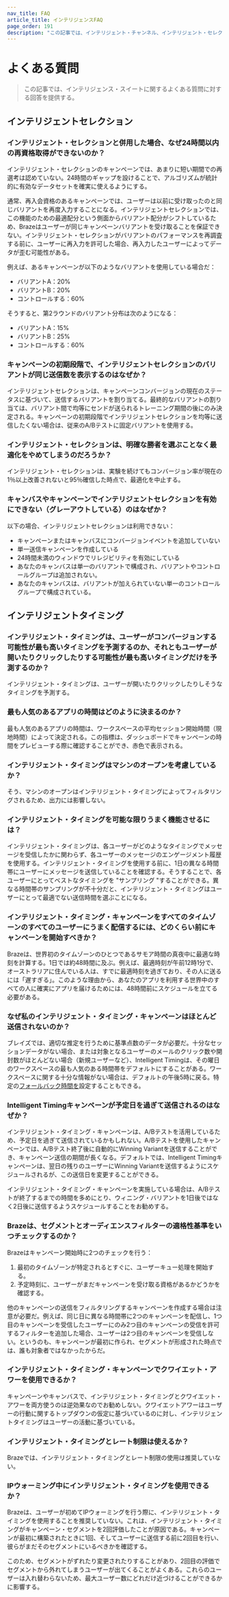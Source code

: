 ```yaml
---
nav_title: FAQ
article_title: インテリジェンスFAQ
page_order: 191
description: "この記事では、インテリジェント・チャンネル、インテリジェント・セレクション、インテリジェント・タイミングに関するよくある質問に対する回答を掲載している。"
---
```


# よくある質問

> この記事では、インテリジェンス・スイートに関するよくある質問に対する回答を提供する。

## インテリジェントセレクション

### インテリジェント・セレクションと併用した場合、なぜ24時間以内の再資格取得ができないのか？

インテリジェント・セレクションのキャンペーンでは、あまりに短い期間での再選考は認めていない。24時間のギャップを設けることで、アルゴリズムが統計的に有効なデータセットを確実に使えるようにする。

通常、再入会資格のあるキャンペーンでは、ユーザーは以前に受け取ったのと同じバリアントを再度入力することになる。インテリジェントセレクションでは、この機能のための最適配分という側面からバリアント配分がシフトしているため、Brazeはユーザーが同じキャンペーンバリアントを受け取ることを保証できない。インテリジェント・セレクションがバリアントのパフォーマンスを再調査する前に、ユーザーに再入力を許可した場合、再入力したユーザーによってデータが歪む可能性がある。

例えば、あるキャンペーンが以下のようなバリアントを使用している場合だ：

- バリアントA：20%
- バリアントB：20%
- コントロールする：60%

そうすると、第2ラウンドのバリアント分布は次のようになる：

- バリアントA：15%
- バリアントB：25%
- コントロールする：60%

### キャンペーンの初期段階で、インテリジェントセレクションのバリアントが同じ送信数を表示するのはなぜか？

インテリジェントセレクションは、キャンペーンコンバージョンの現在のステータスに基づいて、送信するバリアントを割り当てる。最終的なバリアントの割り当ては、バリアント間で均等にセンドが送られるトレーニング期間の後にのみ決定される。キャンペーンの初期段階でインテリジェントセレクションを均等に送信したくない場合は、従来のA/Bテストに固定バリアントを使用する。

### インテリジェント・セレクションは、明確な勝者を選ぶことなく最適化をやめてしまうのだろうか？

インテリジェント・セレクションは、実験を続けてもコンバージョン率が現在の1％以上改善されないと95％確信した時点で、最適化を中止する。

### キャンバスやキャンペーンでインテリジェントセレクションを有効にできない（グレーアウトしている）のはなぜか？

以下の場合、インテリジェントセレクションは利用できない：

- キャンペーンまたはキャンバスにコンバージョンイベントを追加していない
- 単一送信キャンペーンを作成している
- 24時間未満のウィンドウでリレジビリティを有効にしている
- あなたのキャンバスは単一のバリアントで構成され、バリアントやコントロールグループは追加されない。
- あなたのキャンバスは、バリアントが加えられていない単一のコントロールグループで構成されている。

## インテリジェントタイミング

### インテリジェント・タイミングは、ユーザーがコンバージョンする可能性が最も高いタイミングを予測するのか、それともユーザーが開いたりクリックしたりする可能性が最も高いタイミングだけを予測するのか？

インテリジェント・タイミングは、ユーザーが開いたりクリックしたりしそうなタイミングを予測する。

### 最も人気のあるアプリの時間はどのように決まるのか？

最も人気のあるアプリの時間は、ワークスペースの平均セッション開始時間（現地時間）によって決定される。この指標は、ダッシュボードでキャンペーンの時間をプレビューする際に確認することができ、赤色で表示される。

### インテリジェント・タイミングはマシンのオープンを考慮しているか？

そう、マシンのオープンはインテリジェント・タイミングによってフィルタリングされるため、出力には影響しない。

### インテリジェント・タイミングを可能な限りうまく機能させるには？

インテリジェント・タイミングは、各ユーザーがどのようなタイミングでメッセージを受信したかに関わらず、各ユーザーのメッセージのエンゲージメント履歴を使用する。インテリジェント・タイミングを使用する前に、1日の異なる時間帯にユーザーにメッセージを送信していることを確認する。そうすることで、各ユーザーにとってベストなタイミングを "サンプリング "することができる。異なる時間帯のサンプリングが不十分だと、インテリジェント・タイミングはユーザーにとって最適でない送信時間を選ぶことになる。 

### インテリジェント・タイミング・キャンペーンをすべてのタイムゾーンのすべてのユーザーにうまく配信するには、どのくらい前にキャンペーンを開始すべきか？

Brazeは、世界初のタイムゾーンのひとつであるサモア時間の真夜中に最適な時刻を計算する。1日では約48時間に及ぶ。例えば、最適時刻が午前12時1分で、オーストラリアに住んでいる人は、すでに最適時刻を過ぎており、その人に送るには「遅すぎる」。このような理由から、あなたのアプリを利用する世界中のすべての人に確実にアプリを届けるためには、48時間前にスケジュールを立てる必要がある。

### なぜ私のインテリジェント・タイミング・キャンペーンはほとんど送信されないのか？

ブレイズでは、適切な推定を行うために基準点数のデータが必要だ。十分なセッションデータがない場合、または対象となるユーザーのメールのクリック数や開封数がほとんどない場合（新規ユーザーなど）、Intelligent Timingは、その曜日のワークスペースの最も人気のある時間帯をデフォルトにすることがある。ワークスペースに関する十分な情報がない場合は、デフォルトの午後5時に戻る。特定の[フォールバック時間を]({{site.baseurl}}/user_guide/brazeai/intelligence/intelligent_timing/#fallback-options)設定することもできる。

### Intelligent Timingキャンペーンが予定日を過ぎて送信されるのはなぜか？

インテリジェント・タイミング・キャンペーンは、A/Bテストを活用しているため、予定日を過ぎて送信されているかもしれない。A/Bテストを使用したキャンペーンでは、A/Bテスト終了後に自動的にWinning Variantを送信することができ、キャンペーン送信の期間が長くなる。デフォルトでは、Intelligent Timingキャンペーンは、翌日の残りのユーザーにWinning Variantを送信するようにスケジュールされるが、この送信日を変更することができる。

インテリジェント・タイミング・キャンペーンを実施している場合は、A/Bテストが終了するまでの時間を多めにとり、ウィニング・バリアントを1日後ではなく2日後に送信するようスケジュールすることをお勧めする。 

### Brazeは、セグメントとオーディエンスフィルターの適格性基準をいつチェックするのか？

Brazeはキャンペーン開始時に2つのチェックを行う：

1. 最初のタイムゾーンが特定されるとすぐに、ユーザーキュー処理を開始する。
2. 予定時刻に、ユーザーがまだキャンペーンを受け取る資格があるかどうかを確認する。

他のキャンペーンの送信をフィルタリングするキャンペーンを作成する場合は注意が必要だ。例えば、同じ日に異なる時間帯に2つのキャンペーンを配信し、1つ目のキャンペーンを受信したユーザーにのみ2つ目のキャンペーンの受信を許可するフィルターを追加した場合、ユーザーは2つ目のキャンペーンを受信しない。というのも、キャンペーンが最初に作られ、セグメントが形成された時点では、誰も対象者ではなかったからだ。

### インテリジェント・タイミング・キャンペーンでクワイエット・アワーを使用できるか？

キャンペーンやキャンバスで、インテリジェント・タイミングとクワイエット・アワーを両方使うのは逆効果なのでお勧めしない。クワイエットアワーはユーザーの行動に関するトップダウンの仮定に基づいているのに対し、インテリジェントタイミングはユーザーの活動に基づいている。

### インテリジェント・タイミングとレート制限は使えるか？

Brazeでは、インテリジェント・タイミングとレート制限の使用は推奨していない。

### IPウォーミング中にインテリジェント・タイミングを使用できるか？

Brazeは、ユーザーが初めてIPウォーミングを行う際に、インテリジェント・タイミングを使用することを推奨していない。これは、インテリジェント・タイミングがキャンペーン・セグメントを2回評価したことが原因である。キャンペーンが最初に構築されたときに1回、そしてユーザーに送信する前に2回目を行い、彼らがまだそのセグメントにいるべきかを確認する。 

このため、セグメントがずれたり変更されたりすることがあり、2回目の評価でセグメントから外れてしまうユーザーが出てくることがよくある。これらのユーザーは入れ替わらないため、最大ユーザー数にどれだけ近づけることができるかに影響する。
